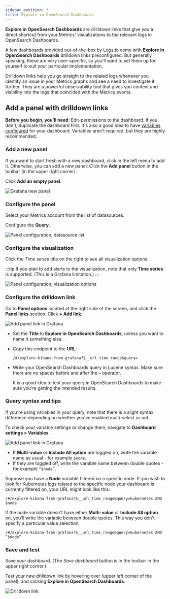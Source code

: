 ```yaml
---
sidebar_position: 3
title: Explore in OpenSearch Dashboards
---
```


**Explore in OpenSearch Dashboards** are drilldown links that give you a direct shortcut from your Metrics' visualizations to the relevant logs in OpenSearch Dashboards.

A few dashboards provided out-of-the-box by Logz.io come with **Explore in OpenSearch Dashboards** drilldown links preconfigured. But generally speaking, these are very user-specific, so you'll want to set them up for yourself to suit your particular implementation.

Drilldown links help you go straight to the related logs whenever you identify an issue in your Metrics graphs and see a need to investigate it further. They are a powerful observability tool that gives you context and visibility into the logs that coincided with the Metrics events.



## Add a panel with drilldown links


**Before you begin, you'll need**:
Edit-permissions to the dashboard. If you don't, duplicate the dashboard first.
It's also a good idea to have [variables configured](../variables) for your dashboard. Variables aren't required, but they are highly recommended.


### Add a new panel

If you want to start fresh with a new dashboard, click <i class="fas fa-plus"></i> in the left menu to add it. Otherwise, you can add a new panel: Click the **Add panel** button in the toolbar (in the upper right corner).

Click **Add an empty panel**.

![Grafana new panel](https://dytvr9ot2sszz.cloudfront.net/logz-docs/grafana/im-add-panel.png)

### Configure the panel

Select your Metrics account from the list of datasources.

Configure the **Query**.

![Panel configuration, datasource list](https://dytvr9ot2sszz.cloudfront.net/logz-docs/grafana/drop-down-metrics.png)


### Configure the visualization

Click the _Time series_ title on the right to see all visualization options.

:::tip
If you plan to add alerts to the visualization, note that only **Time series** is supported. (This is a Grafana limitation.)
:::


![Panel configuration, visualization  options](https://dytvr9ot2sszz.cloudfront.net/logz-docs/grafana/im-select-visualization.png)

### Configure the drilldown link

Go to **Panel options** located at the right side of the screen, and click the **Panel links** section. 
Click **+ Add link**.

![Add panel link in Grafana](https://dytvr9ot2sszz.cloudfront.net/logz-docs/grafana/explore-in-osd.png)

* Set the **Title** to **Explore in OpenSearch Dashboards**, unless you want to name it something else.
* Copy this endpoint to the **URL**:

  ```
  /#/explore-kibana-from-grafana?$__url_time_range&query=
  ```
* Write your OpenSearch Dashboards query in Lucene syntax. Make sure there are no spaces before and after the `=` operator.

  It is a good idea to test your query in OpenSearch Dashboards to make sure you're getting the intended results.

### Query syntax and tips

If you're using variables in your query, note that there is a slight syntax difference depending on whether you've enabled multi-select or not. 

To check your variable settings or change them, navigate to **Dashboard settings > Variables**.

![Add panel link in Grafana](https://dytvr9ot2sszz.cloudfront.net/logz-docs/grafana/im-variables-settings.png)

* If **Multi-value** or **Include All option** are toggled on, write the variable name as usual - for example `$node`.
* If they are toggled off, write the variable name between double quotes - for example `“$node”`.

Suppose you have a **Node** variable filtered on a specific node. If you wish to look for Kubernetes logs related to the specific node your dashboard is currently filtered on, your URL might look like this:

`/#/explore-kibana-from-grafana?$__url_time_range&query=kubernetes AND $node`

If the node variable doesn't have either **Multi-value** or **Include All option** on, you'll write the variable between double quotes.
This way you don't specify a particular value selection:

`/#/explore-kibana-from-grafana?$__url_time_range&query=kubernetes AND “$node”`


### Save and test

Save your dashboard.
(The _Save dashboard_ button is in the toolbar in the upper right corner.)

Test your new drilldown link
by hovering over <i class="fas fa-external-link-alt"></i>
(upper left corner of the panel),
and clicking **Explore in OpenSearch Dashboards**.

![Drilldown link](https://dytvr9ot2sszz.cloudfront.net/logz-docs/grafana/explore-in-osd-link.png)
